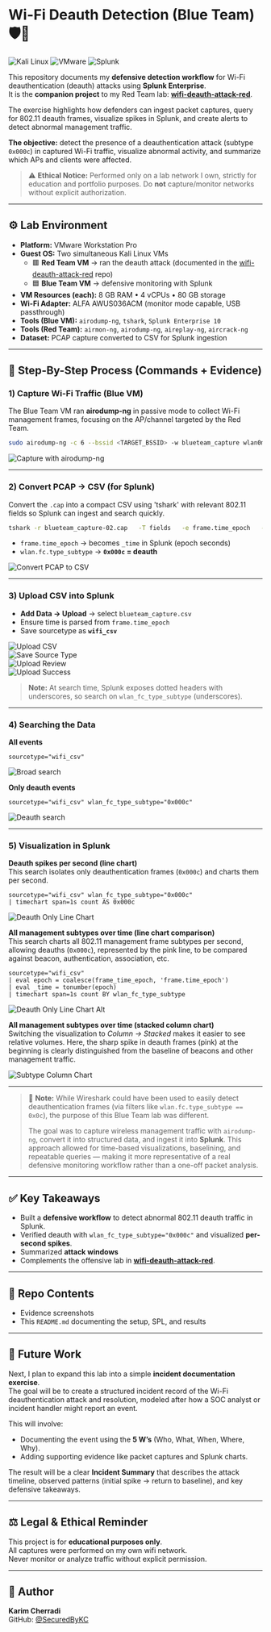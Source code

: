 # Wi-Fi Deauth Detection (Blue Team) 🛡️📡
![Kali Linux](https://img.shields.io/badge/Tested%20On-Kali%20Linux%202025.1-blue?logo=kalilinux)
![VMware](https://img.shields.io/badge/Platform-VMware%20Workstation-lightgrey?logo=vmware)
![Splunk](https://img.shields.io/badge/Tool-Splunk%20Enterprise-green?logo=splunk)

This repository documents my **defensive detection workflow** for Wi-Fi deauthentication (deauth) attacks using **Splunk Enterprise**.  
It is the **companion project** to my Red Team lab: **[wifi-deauth-attack-red](https://github.com/SecuredByKC/wifi-deauth-attack-red)**.

The exercise highlights how defenders can ingest packet captures, query for 802.11 deauth frames, visualize spikes in Splunk, and create alerts to detect abnormal management traffic.

**The objective:** detect the presence of a deauthentication attack (subtype `0x000c`) in captured Wi-Fi traffic, visualize abnormal activity, and summarize which APs and clients were affected.

> ⚠️ **Ethical Notice:** Performed only on a lab network I own, strictly for education and portfolio purposes. Do **not** capture/monitor networks without explicit authorization.

---

## ⚙️ Lab Environment

- **Platform:** VMware Workstation Pro  
- **Guest OS:** Two simultaneous Kali Linux VMs  
  - 🟥 **Red Team VM** → ran the deauth attack (documented in the [wifi-deauth-attack-red](https://github.com/SecuredByKC/wifi-deauth-attack-red) repo)  
  - 🟦 **Blue Team VM** → defensive monitoring with Splunk  
- **VM Resources (each):** 8 GB RAM • 4 vCPUs • 80 GB storage  
- **Wi-Fi Adapter:** ALFA AWUS036ACM (monitor mode capable, USB passthrough)  
- **Tools (Blue VM):** `airodump-ng`, `tshark`, `Splunk Enterprise 10`
- **Tools (Red Team):** `airmon-ng`, `airodump-ng`, `aireplay-ng`, `aircrack-ng`
- **Dataset:** PCAP capture converted to CSV for Splunk ingestion  

---

## 📸 Step-By-Step Process (Commands + Evidence)

### 1) Capture Wi-Fi Traffic (Blue VM)
The Blue Team VM ran **airodump-ng** in passive mode to collect Wi-Fi management frames, focusing on the AP/channel targeted by the Red Team.

```bash
sudo airodump-ng -c 6 --bssid <TARGET_BSSID> -w blueteam_capture wlan0mon
```

![Capture with airodump-ng](./01-CAP-Capture.png)

---

### 2) Convert PCAP → CSV (for Splunk)
Convert the `.cap` into a compact CSV using 'tshark' with relevant 802.11 fields so Splunk can ingest and search quickly.

```bash
tshark -r blueteam_capture-02.cap   -T fields   -e frame.time_epoch   -e wlan.fc.type   -e wlan.fc.type_subtype   -e wlan.sa   -e wlan.da   -e wlan.bssid   -E header=y -E separator=,   > blueteam_capture.csv
```

- `frame.time_epoch` → becomes `_time` in Splunk (epoch seconds)  
- `wlan.fc.type_subtype` → **`0x000c` = deauth**

![Convert PCAP to CSV](./02-Convert-To-CSV-Splunk.png)

---

### 3) Upload CSV into Splunk
- **Add Data → Upload** → select `blueteam_capture.csv`  
- Ensure time is parsed from `frame.time_epoch`  
- Save sourcetype as **`wifi_csv`**

![Upload CSV](./03-Splunk-Upload.png)  
![Save Source Type](./05-Splunk-SourceType.png)  
![Upload Review](./06-Splunk-Upload-Review.png)  
![Upload Success](./07-Splunk-Upload-Success.png)

> **Note:** At search time, Splunk exposes dotted headers with underscores, so search on `wlan_fc_type_subtype` (underscores).

---

### 4) Searching the Data

**All events**
```spl
sourcetype="wifi_csv"
```
![Broad search](./08-Splunk-Broad-Search.png)

**Only deauth events**
```spl
sourcetype="wifi_csv" wlan_fc_type_subtype="0x000c"
```
![Deauth search](./09-Splunk-Deauth-Search.png)

---

### 5) Visualization in Splunk

**Deauth spikes per second (line chart)**  
This search isolates only deauthentication frames (`0x000c`) and charts them per second.  

```spl
sourcetype="wifi_csv" wlan_fc_type_subtype="0x000c"
| timechart span=1s count AS 0x000c
```

![Deauth Only Line Chart](./10A-Splunk-Deauth-Line-Chart.png) 

**All management subtypes over time (line chart comparison)**  
This search charts all 802.11 management frame subtypes per second, allowing deauths (`0x000c`), represented by the pink line, to be compared against beacon, authentication, association, etc.  

```spl
sourcetype="wifi_csv"
| eval epoch = coalesce(frame_time_epoch, 'frame.time_epoch')
| eval _time = tonumber(epoch)
| timechart span=1s count BY wlan_fc_type_subtype
```

![Deauth Only Line Chart Alt](./10B-Splunk-Deauth-Line-Chart.png)  

**All management subtypes over time (stacked column chart)**  
Switching the visualization to *Column → Stacked* makes it easier to see relative volumes. Here, the sharp spike in deauth frames (pink) at the beginning is clearly distinguished from the baseline of beacons and other management traffic.  

![Subtype Column Chart](./10C-Splunk-Deauth-Chart.png)

---

> 📝 **Note:** While Wireshark could have been used to easily detect deauthentication frames (via filters like `wlan.fc.type_subtype == 0x0c`), the purpose of this Blue Team lab was different.  
>  
> The goal was to capture wireless management traffic with `airodump-ng`, convert it into structured data, and ingest it into **Splunk**. This approach allowed for time-based visualizations, baselining, and repeatable queries — making it more representative of a real defensive monitoring workflow rather than a one-off packet analysis.

---

## ✅ Key Takeaways

- Built a **defensive workflow** to detect abnormal 802.11 deauth traffic in Splunk.  
- Verified deauth with `wlan_fc_type_subtype="0x000c"` and visualized **per-second spikes**.  
- Summarized **attack windows**  
- Complements the offensive lab in **[wifi-deauth-attack-red](https://github.com/SecuredByKC/wifi-deauth-attack-red)**.

---

## 📂 Repo Contents

- Evidence screenshots  
- This `README.md` documenting the setup, SPL, and results  

---

## 🔮 Future Work  

Next, I plan to expand this lab into a simple **incident documentation exercise**.  
The goal will be to create a structured incident record of the Wi-Fi deauthentication attack and resolution, modeled after how a SOC analyst or incident handler might report an event.  

This will involve:  
- Documenting the event using the **5 W’s** (Who, What, When, Where, Why).  
- Adding supporting evidence like packet captures and Splunk charts.

The result will be a clear **Incident Summary** that describes the attack timeline, observed patterns (initial spike → return to baseline), and key defensive takeaways.

---

## ⚖️ Legal & Ethical Reminder

This project is for **educational purposes only**.  
All captures were performed on my own wifi network.  
Never monitor or analyze traffic without explicit permission.

---

## 👤 Author

**Karim Cherradi**  
GitHub: [@SecuredByKC](https://github.com/SecuredByKC)
